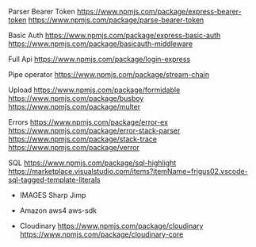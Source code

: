 Parser Bearer Token
https://www.npmjs.com/package/express-bearer-token
https://www.npmjs.com/package/parse-bearer-token

Basic Auth
https://www.npmjs.com/package/express-basic-auth
https://www.npmjs.com/package/basicauth-middleware

Full Api
https://www.npmjs.com/package/login-express

Pipe operator
https://www.npmjs.com/package/stream-chain

Upload
https://www.npmjs.com/package/formidable
https://www.npmjs.com/package/busboy
https://www.npmjs.com/package/multer

Errors
https://www.npmjs.com/package/error-ex
https://www.npmjs.com/package/error-stack-parser
https://www.npmjs.com/package/stack-trace
https://www.npmjs.com/package/verror

SQL
https://www.npmjs.com/package/sql-highlight
https://marketplace.visualstudio.com/items?itemName=frigus02.vscode-sql-tagged-template-literals

- IMAGES
  Sharp
  Jimp

- Amazon
  aws4
  aws-sdk

- Cloudinary
  https://www.npmjs.com/package/cloudinary
  https://www.npmjs.com/package/cloudinary-core

